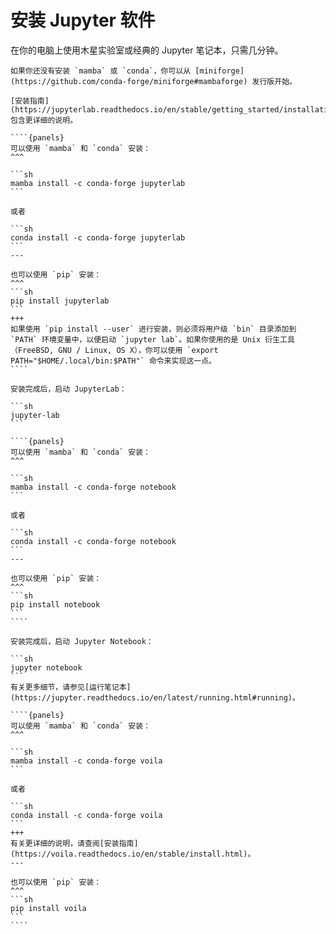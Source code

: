 # 安装 Jupyter 软件

在你的电脑上使用木星实验室或经典的 Jupyter 笔记本，只需几分钟。

```{attention}
如果你还没有安装 `mamba` 或 `conda`，你可以从 [miniforge](https://github.com/conda-forge/miniforge#mambaforge) 发行版开始。
```

`````{tabbed} JupyterLab
[安装指南](https://jupyterlab.readthedocs.io/en/stable/getting_started/installation.html)包含更详细的说明。

````{panels}
可以使用 `mamba` 和 `conda` 安装：
^^^

```sh
mamba install -c conda-forge jupyterlab
```

或者

```sh
conda install -c conda-forge jupyterlab
```
---

也可以使用 `pip` 安装：
^^^
```sh
pip install jupyterlab
```
+++
如果使用 `pip install --user` 进行安装，则必须将用户级 `bin` 目录添加到 `PATH` 环境变量中，以便启动 `jupyter lab`。如果你使用的是 Unix 衍生工具（FreeBSD, GNU / Linux, OS X），你可以使用 `export PATH="$HOME/.local/bin:$PATH"` 命令来实现这一点。
````

安装完成后，启动 JupyterLab：

```sh
jupyter-lab
```
`````

`````{tabbed} Jupyter Notebook
````{panels}
可以使用 `mamba` 和 `conda` 安装：
^^^

```sh
mamba install -c conda-forge notebook
```

或者

```sh
conda install -c conda-forge notebook
```
---

也可以使用 `pip` 安装：
^^^
```sh
pip install notebook
```
````

安装完成后，启动 Jupyter Notebook：

```sh
jupyter notebook
```
有关更多细节，请参见[运行笔记本](https://jupyter.readthedocs.io/en/latest/running.html#running)。
`````

`````{tabbed} Voilà
````{panels}
可以使用 `mamba` 和 `conda` 安装：
^^^

```sh
mamba install -c conda-forge voila
```

或者

```sh
conda install -c conda-forge voila
```
+++
有关更详细的说明，请查阅[安装指南](https://voila.readthedocs.io/en/stable/install.html)。
---

也可以使用 `pip` 安装：
^^^
```sh
pip install voila
```
````
`````